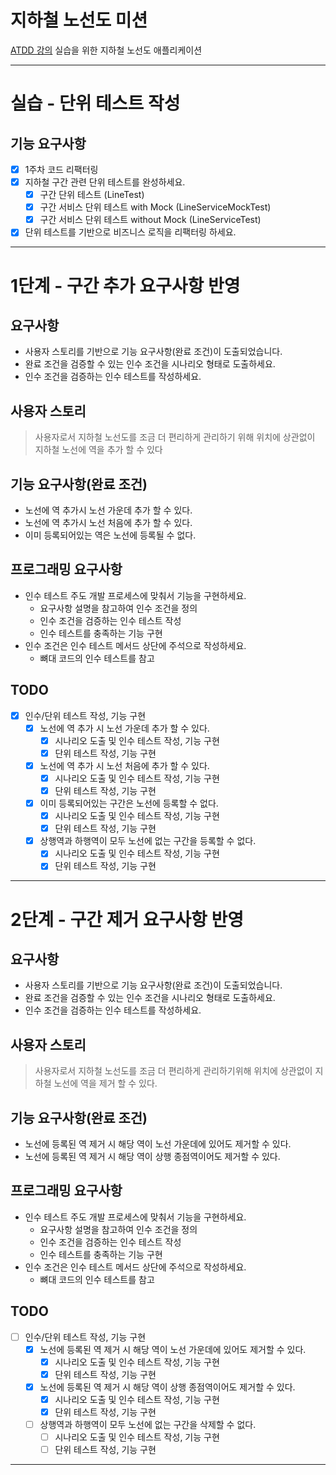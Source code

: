 # 지하철 노선도 미션
[ATDD 강의](https://edu.nextstep.camp/c/R89PYi5H) 실습을 위한 지하철 노선도 애플리케이션

---
# 실습 - 단위 테스트 작성

## 기능 요구사항
* [X] 1주차 코드 리팩터링
* [X] 지하철 구간 관련 단위 테스트를 완성하세요.
  * [X] 구간 단위 테스트 (LineTest)
  * [X] 구간 서비스 단위 테스트 with Mock (LineServiceMockTest)
  * [X] 구간 서비스 단위 테스트 without Mock (LineServiceTest)
* [X] 단위 테스트를 기반으로 비즈니스 로직을 리팩터링 하세요.
---
# 1단계 - 구간 추가 요구사항 반영

## 요구사항
* 사용자 스토리를 기반으로 기능 요구사항(완료 조건)이 도출되었습니다.
* 완료 조건을 검증할 수 있는 인수 조건을 시나리오 형태로 도출하세요.
* 인수 조건을 검증하는 인수 테스트를 작성하세요.

## 사용자 스토리
> 사용자로서 지하철 노선도를 조금 더 편리하게 관리하기 위해 위치에 상관없이 지하철 노선에 역을 추가 할 수 있다

## 기능 요구사항(완료 조건)
* 노선에 역 추가시 노선 가운데 추가 할 수 있다.
* 노선에 역 추가시 노선 처음에 추가 할 수 있다.
* 이미 등록되어있는 역은 노선에 등록될 수 없다.

## 프로그래밍 요구사항
* 인수 테스트 주도 개발 프로세스에 맞춰서 기능을 구현하세요.
  * 요구사항 설명을 참고하여 인수 조건을 정의
  * 인수 조건을 검증하는 인수 테스트 작성
  * 인수 테스트를 충족하는 기능 구현
* 인수 조건은 인수 테스트 메서드 상단에 주석으로 작성하세요.
  * 뼈대 코드의 인수 테스트를 참고

## TODO
* [X] 인수/단위 테스트 작성, 기능 구현
  * [X] 노선에 역 추가 시 노선 가운데 추가 할 수 있다.
    * [X] 시나리오 도출 및 인수 테스트 작성, 기능 구현
    * [X] 단위 테스트 작성, 기능 구현
  * [X] 노선에 역 추가 시 노선 처음에 추가 할 수 있다.
    * [X] 시나리오 도출 및 인수 테스트 작성, 기능 구현
    * [X] 단위 테스트 작성, 기능 구현
  * [X] 이미 등록되어있는 구간은 노선에 등록할 수 없다.
    * [x] 시나리오 도출 및 인수 테스트 작성, 기능 구현
    * [X] 단위 테스트 작성, 기능 구현
  * [X] 상행역과 하행역이 모두 노선에 없는 구간을 등록할 수 없다.
    * [X] 시나리오 도출 및 인수 테스트 작성, 기능 구현
    * [X] 단위 테스트 작성, 기능 구현
---
# 2단계 - 구간 제거 요구사항 반영

## 요구사항
* 사용자 스토리를 기반으로 기능 요구사항(완료 조건)이 도출되었습니다.
* 완료 조건을 검증할 수 있는 인수 조건을 시나리오 형태로 도출하세요.
* 인수 조건을 검증하는 인수 테스트를 작성하세요.

## 사용자 스토리
> 사용자로서 지하철 노선도를 조금 더 편리하게 관리하기위해 위치에 상관없이 지하철 노선에 역을 제거 할 수 있다.

## 기능 요구사항(완료 조건)
* 노선에 등록된 역 제거 시 해당 역이 노선 가운데에 있어도 제거할 수 있다.
* 노선에 등록된 역 제거 시 해당 역이 상행 종점역이어도 제거할 수 있다.

## 프로그래밍 요구사항
* 인수 테스트 주도 개발 프로세스에 맞춰서 기능을 구현하세요.
  * 요구사항 설명을 참고하여 인수 조건을 정의
  * 인수 조건을 검증하는 인수 테스트 작성
  * 인수 테스트를 충족하는 기능 구현
* 인수 조건은 인수 테스트 메서드 상단에 주석으로 작성하세요.
  * 뼈대 코드의 인수 테스트를 참고

## TODO
* [ ] 인수/단위 테스트 작성, 기능 구현
  * [X] 노선에 등록된 역 제거 시 해당 역이 노선 가운데에 있어도 제거할 수 있다.
    * [X] 시나리오 도출 및 인수 테스트 작성, 기능 구현
    * [X] 단위 테스트 작성, 기능 구현
  * [X] 노선에 등록된 역 제거 시 해당 역이 상행 종점역이어도 제거할 수 있다.
    * [X] 시나리오 도출 및 인수 테스트 작성, 기능 구현
    * [X] 단위 테스트 작성, 기능 구현
  * [ ] 상행역과 하행역이 모두 노선에 없는 구간을 삭제할 수 없다.
    * [ ] 시나리오 도출 및 인수 테스트 작성, 기능 구현
    * [ ] 단위 테스트 작성, 기능 구현
---
